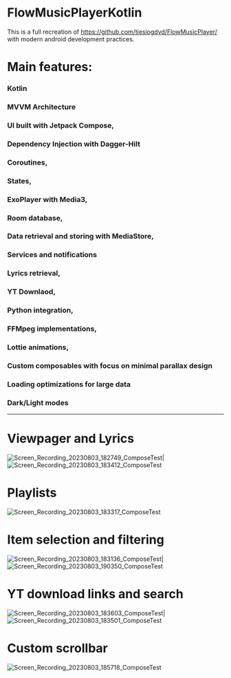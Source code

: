 # FlowMusicPlayerKotlin

This is a full recreation of https://github.com/tiesiogdvd/FlowMusicPlayer/ with modern android development practices.


# Main features:
### Kotlin
### MVVM Architecture
### UI built with Jetpack Compose,
### Dependency Injection with Dagger-Hilt
### Coroutines,
### States,
### ExoPlayer with Media3,
### Room database,
### Data retrieval and storing with MediaStore,
### Services and notifications
### Lyrics retrieval,
### YT Downlaod,
### Python integration,
### FFMpeg implementations,
### Lottie animations,
### Custom composables with focus on minimal parallax design
### Loading optimizations for large data
### Dark/Light modes





----------------------------------------------------------------
# Viewpager and Lyrics
![Screen_Recording_20230803_182749_ComposeTest](https://github.com/tiesiogdvd/FlowMusicPlayerKotlin/assets/116734709/3661b49e-7cd2-46eb-b893-5813b2c00b9f)|
![Screen_Recording_20230803_183412_ComposeTest](https://github.com/tiesiogdvd/FlowMusicPlayerKotlin/assets/116734709/20ded57c-17ba-4633-a33e-8931f4e3da8b)

# Playlists
![Screen_Recording_20230803_183317_ComposeTest](https://github.com/tiesiogdvd/FlowMusicPlayerKotlin/assets/116734709/c0626dce-8671-4ed3-b538-311d6908d82b)


# Item selection and filtering
![Screen_Recording_20230803_183136_ComposeTest](https://github.com/tiesiogdvd/FlowMusicPlayerKotlin/assets/116734709/5dba2508-95bc-432d-afd7-e3713cdacc1e)|
![Screen_Recording_20230803_190350_ComposeTest](https://github.com/tiesiogdvd/FlowMusicPlayerKotlin/assets/116734709/4bac622f-b4ce-408a-882a-f0868fa6aee1)


# YT download links and search
![Screen_Recording_20230803_183603_ComposeTest](https://github.com/tiesiogdvd/FlowMusicPlayerKotlin/assets/116734709/69ede965-b17e-42de-943c-48e05b6f1487)|
![Screen_Recording_20230803_183501_ComposeTest](https://github.com/tiesiogdvd/FlowMusicPlayerKotlin/assets/116734709/6c478259-4cec-4f28-9a00-8bc3dfffb9c6)

# Custom scrollbar
![Screen_Recording_20230803_185718_ComposeTest](https://github.com/tiesiogdvd/FlowMusicPlayerKotlin/assets/116734709/60b55048-4bfc-4f73-93c8-1d0fd2df6c87)





